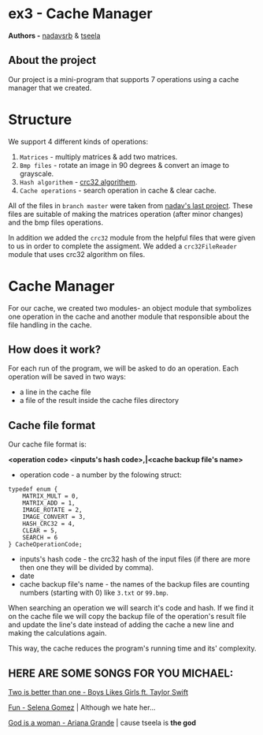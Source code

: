 # ex3 - Cache Manager
**Authors -** [nadavsrb](https://github.com/nadavsrb) & [tseela](https://github.com/tseela)
## About the project
Our project is a mini-program that supports 7 operations using a cache manager that we created.
# Structure
We support 4 different kinds of operations:

1. `Matrices` - multiply matrices & add two matrices.
2. `Bmp files` - rotate an image in 90 degrees & convert an image to grayscale.
3. `Hash algorithem` - [crc32 algorithem](https://en.wikipedia.org/wiki/Cyclic_redundancy_check#CRC-32_algorithm).
4. `Cache operations` - search operation in cache & clear cache.

All of the files in `branch master` were taken from [nadav's last project](https://github.com/RoyTamir/ex2). These files are suitable of making the matrices operation (after minor changes) and the bmp files operations.

In addition we added the `crc32` module from the helpful files that were given to us in order to complete the assigment. We added a `crc32FileReader` module that uses crc32 algorithm on files.
# Cache Manager
For our cache, we created two modules- an object module that symbolizes one operation in the cache and another module that responsible about the file handling in the cache.
## How does it work?
For each run of the program, we will be asked to do an operation. Each operation will be saved in two ways:
- a line in the cache file
- a file of the result inside the cache files directory
## Cache file format
Our cache file format is:

**\<operation code> <inputs's hash code>,<date>|<cache backup file's name>**
- operation code - a number by the folowing struct:
```
typedef enum {
    MATRIX_MULT = 0,
    MATRIX_ADD = 1,
    IMAGE_ROTATE = 2,
    IMAGE_CONVERT = 3,
    HASH_CRC32 = 4,
    CLEAR = 5,
    SEARCH = 6
} CacheOperationCode;
```
- inputs's hash code - the crc32 hash of the input files (if there are more then one they will be divided by comma).
- date
- cache backup file's name - the names of the backup files are counting numbers (starting with 0) like `3.txt` or `99.bmp`.

When searching an operation we will search it's code and hash. If we find it on the cache file we will copy the backup file of the operation's result file and update the line's date instead of adding the cache a new line and making the calculations again.

This way, the cache reduces the program's running time and its' complexity.


## HERE ARE SOME SONGS FOR YOU MICHAEL:
[Two is better than one - Boys Likes Girls ft. Taylor Swift](https://www.youtube.com/watch?v=4mE3ETiMXrE)

[Fun - Selena Gomez](https://www.youtube.com/watch?v=ze3XnfkDlAE&list=PLenjelHCUmvFaRzwNu4_irQ1CsmJupPIy&index=20) | Although we hate her...

[God is a woman - Ariana Grande](https://www.youtube.com/watch?v=kHLHSlExFis) | cause tseela is **the god**